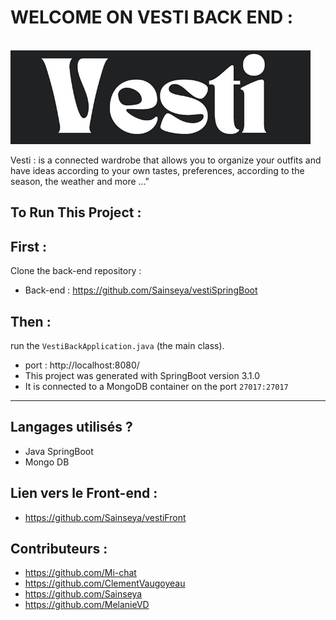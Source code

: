 # WELCOME ON VESTI BACK END :
&nbsp;&nbsp;&nbsp;&nbsp;&nbsp;&nbsp;&nbsp;&nbsp;&nbsp;&nbsp;&nbsp;&nbsp;&nbsp;&nbsp;&nbsp;&nbsp;&nbsp;&nbsp;&nbsp;&nbsp;&nbsp;&nbsp;&nbsp;&nbsp;&nbsp;&nbsp;&nbsp;&nbsp;&nbsp;&nbsp;&nbsp;&nbsp;&nbsp;&nbsp;&nbsp;&nbsp;&nbsp;&nbsp;&nbsp;<img src="https://github.com/Mi-chat/vesti/blob/dev/src/assets/img/logo/logoVestiWhiteLittle.png" width="480" height="150"/>

Vesti : is a connected wardrobe that allows you to organize your outfits and have ideas according to your own tastes, preferences, according to the season, the weather and more ..."

## To Run This Project : 

## First : 

Clone the back-end repository : 

+ Back-end : 
https://github.com/Sainseya/vestiSpringBoot

## Then : 

  run the `VestiBackApplication.java` (the main class).

	

+ port : http://localhost:8080/
+ This project was generated with SpringBoot version 3.1.0 
+ It is connected to a MongoDB container on the port `27017:27017`

-----------------------------------------------------------------------------------------------------------------------------------------------------------------------------------------

## Langages utilisés ?
+ Java SpringBoot
+ Mongo DB

## Lien vers le Front-end : 
+ https://github.com/Sainseya/vestiFront

## Contributeurs :
+ https://github.com/Mi-chat
+ https://github.com/ClementVaugoyeau
+ https://github.com/Sainseya
+ https://github.com/MelanieVD
